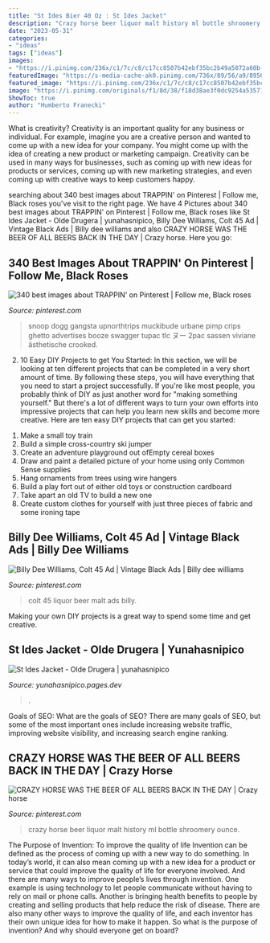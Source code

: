 ```yaml
---
title: "St Ides Bier 40 Oz : St Ides Jacket"
description: "Crazy horse beer liquor malt history ml bottle shroomery ounce"
date: "2023-05-31"
categories:
- "ideas"
tags: ["ideas"]
images:
- "https://i.pinimg.com/236x/c1/7c/c8/c17cc8507b42ebf35bc2b49a5072a60b--colt--liquor.jpg?nii=t"
featuredImage: "https://s-media-cache-ak0.pinimg.com/736x/89/56/a9/8956a9f2cf62f56b33aa4c58ba9b328f--hip-hop-rap-s-hip-hop.jpg"
featured_image: "https://i.pinimg.com/236x/c1/7c/c8/c17cc8507b42ebf35bc2b49a5072a60b--colt--liquor.jpg?nii=t"
image: "https://i.pinimg.com/originals/f1/8d/38/f18d38ae3f0dc9254a53571ba65f0e1b.jpg"
ShowToc: true
author: "Humberto Franecki"
---
```



What is creativity?
Creativity is an important quality for any business or individual. For example, imagine you are a creative person and wanted to come up with a new idea for your company. You might come up with the idea of creating a new product or marketing campaign. Creativity can be used in many ways for businesses, such as coming up with new ideas for products or services, coming up with new marketing strategies, and even coming up with creative ways to keep customers happy.

	

		
searching about 340 best images about TRAPPIN&#039; on Pinterest | Follow me, Black roses you've visit to the right page. We have 4 Pictures about 340 best images about TRAPPIN&#039; on Pinterest | Follow me, Black roses like St Ides Jacket - Olde Drugera | yunahasnipico, Billy Dee Williams, Colt 45 Ad | Vintage Black Ads | Billy dee williams and also CRAZY HORSE WAS THE BEER OF ALL BEERS BACK IN THE DAY | Crazy horse. Here you go:
		
    
## 340 Best Images About TRAPPIN&#039; On Pinterest | Follow Me, Black Roses

<img loading=lazy src="https://s-media-cache-ak0.pinimg.com/736x/89/56/a9/8956a9f2cf62f56b33aa4c58ba9b328f--hip-hop-rap-s-hip-hop.jpg" onerror="this.onerror=null;this.src='https://tse4.mm.bing.net/th?id=OIP.vPg-CyJPNsjyZSx_yGLvbgHaLn&amp;pid=15.1';" alt="340 best images about TRAPPIN&#039; on Pinterest | Follow me, Black roses">

_Source: pinterest.com_

>snoop dogg gangsta upnorthtrips muckibude urbane pimp crips ghetto advertises booze swagger tupac tlc ヌー 2pac sassen viviane ästhetische crooked. 

	

2) 10 Easy DIY Projects to get You Started: In this section, we will be looking at ten different projects that can be completed in a very short amount of time. By following these steps, you will have everything that you need to start a project successfully.
If you're like most people, you probably think of DIY as just another word for "making something yourself." But there's a lot of different ways to turn your own efforts into impressive projects that can help you learn new skills and become more creative. Here are ten easy DIY projects that can get you started: 
1. Make a small toy train
2. Build a simple cross-country ski jumper
3. Create an adventure playground out ofEmpty cereal boxes
4. Draw and paint a detailed picture of your home using only Common Sense supplies
5. Hang ornaments from trees using wire hangers
6. Build a play fort out of either old toys or construction cardboard 
7. Take apart an old TV to build a new one 
8. Create custom clothes for yourself with just three pieces of fabric and some ironing tape 

    
## Billy Dee Williams, Colt 45 Ad | Vintage Black Ads | Billy Dee Williams

<img loading=lazy src="https://i.pinimg.com/236x/c1/7c/c8/c17cc8507b42ebf35bc2b49a5072a60b--colt--liquor.jpg?nii=t" onerror="this.onerror=null;this.src='https://tse1.mm.bing.net/th?id=OIP.nA-6OO5ypseGNYEYaeLFsAHaKy&amp;pid=15.1';" alt="Billy Dee Williams, Colt 45 Ad | Vintage Black Ads | Billy dee williams">

_Source: pinterest.com_

>colt 45 liquor beer malt ads billy. 

	

Making your own DIY projects is a great way to spend some time and get creative.

    
## St Ides Jacket - Olde Drugera | Yunahasnipico

<img loading=lazy src="https://64.media.tumblr.com/ef22d23f79110b19f73722b6ba7643f0/8045f37672d31735-76/s640x960/83ca47b4123e07a4fd59e3b8de9759318378fd27.jpg" onerror="this.onerror=null;this.src='https://tse3.mm.bing.net/th?id=OIP.uas1jdOqRZ74Bpuf8beBeQHaDs&amp;pid=15.1';" alt="St Ides Jacket - Olde Drugera | yunahasnipico">

_Source: yunahasnipico.pages.dev_

>. 

	

Goals of SEO: What are the goals of SEO?
There are many goals of SEO, but some of the most important ones include increasing website traffic, improving website visibility, and increasing search engine ranking.

    
## CRAZY HORSE WAS THE BEER OF ALL BEERS BACK IN THE DAY | Crazy Horse

<img loading=lazy src="https://i.pinimg.com/originals/f1/8d/38/f18d38ae3f0dc9254a53571ba65f0e1b.jpg" onerror="this.onerror=null;this.src='https://tse2.mm.bing.net/th?id=OIP.Fox-YXePK9IcPaE8hbcLWgAAAA&amp;pid=15.1';" alt="CRAZY HORSE WAS THE BEER OF ALL BEERS BACK IN THE DAY | Crazy horse">

_Source: pinterest.com_

>crazy horse beer liquor malt history ml bottle shroomery ounce. 

	

The Purpose of Invention: To improve the quality of life
Invention can be defined as the process of coming up with a new way to do something. In today’s world, it can also mean coming up with a new idea for a product or service that could improve the quality of life for everyone involved. And there are many ways to improve people’s lives through invention. One example is using technology to let people communicate without having to rely on mail or phone calls. Another is bringing health benefits to people by creating and selling products that help reduce the risk of disease. There are also many other ways to improve the quality of life, and each inventor has their own unique idea for how to make it happen. So what is the purpose of invention? And why should everyone get on board?

